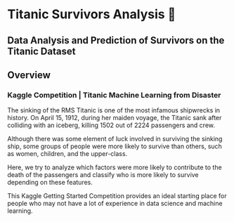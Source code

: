 # Titanic Survivors Analysis 🚢
## Data Analysis and Prediction of Survivors on the Titanic Dataset

## Overview

### Kaggle Competition | Titanic Machine Learning from Disaster
The sinking of the RMS Titanic is one of the most infamous shipwrecks in history. On April 15, 1912, during her maiden voyage, the Titanic sank after colliding with an iceberg, killing 1502 out of 2224 passengers and crew. 

Although there was some element of luck involved in surviving the sinking ship, some groups of people were more likely to survive than others, such as women, children, and the upper-class.

Here, we try to analyze which factors were more likely to contribute to the death of the passengers and classify who is more likely to survive depending on these features.

This Kaggle Getting Started Competition provides an ideal starting place for people who may not have a lot of experience in data science and machine learning.

